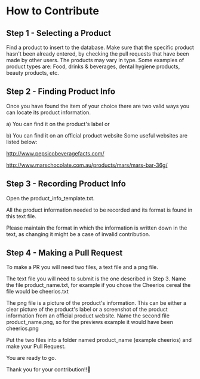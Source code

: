 # How to Contribute

## Step 1 - Selecting a Product
Find a product to insert to the database. Make sure that the specific product hasn't been already entered, by checking the pull requests
that have been made by other users. The products may vary in type. Some examples of product types are: Food, drinks & beverages, 
dental hygiene products, beauty products, etc.

## Step 2 - Finding Product Info
Once you have found the item of your choice there are two valid ways you can locate its product information.

a) You can find it on the product's label or

b) You can find it on an official product website
   Some useful websites are listed below: 
   
   http://www.pepsicobeveragefacts.com/
   
   http://www.marschocolate.com.au/products/mars/mars-bar-36g/
   
## Step 3 - Recording Product Info
Open the product_info_template.txt.

All the product information needed to be recorded and its format is found in this text file.

Please maintain the format in which the information is written down in the text, as changing it might be a case of invalid contribution.

## Step 4 - Making a Pull Request
To make a PR you will need two files, a text file and a png file.

The text file you will need to submit is the one described in Step 3. Name the file product_name.txt, for example if you chose
the Cheerios cereal the file would be cheerios.txt 

The png file is a picture of the product's information. This can be either a clear picture of the product's label or a screenshot
of the product information from an official product website.  Name the second file product_name.png, so for the previews example it 
would have been cheerios.png

Put the two files into a folder named product_name (example cheerios) and make your Pull Request.

You are ready to go.

Thank you for your contribution!!🎈
